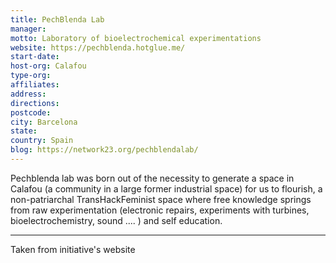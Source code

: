 ```yaml
---
title: PechBlenda Lab
manager: 
motto: Laboratory of bioelectrochemical experimentations
website: https://pechblenda.hotglue.me/
start-date: 
host-org: Calafou
type-org: 
affiliates: 
address: 
directions: 
postcode: 
city: Barcelona
state: 
country: Spain
blog: https://network23.org/pechblendalab/
---
```


Pechblenda lab was born out of the necessity to generate a space in Calafou (a community in a large former industrial space) for us to flourish, a non-patriarchal TransHackFeminist space where free knowledge springs from raw experimentation (electronic repairs, experiments with turbines, bioelectrochemistry, sound .... ) and self education.

---
Taken from initiative's website
